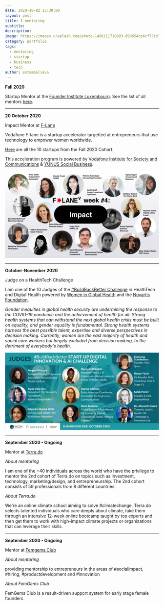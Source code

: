 ```yaml
---
date: 2020-10-02 15:30:00
layout: post
title: I mentoring
subtitle:
description: 
image: https://images.unsplash.com/photo-1490111718993-d98654ce6cf7?ixlib=rb-1.2.1&ixid=eyJhcHBfaWQiOjEyMDd9&auto=format&fit=crop&w=1350&q=80
category: portfolio
tags:
  - mentoring
  - startup
  - business
  - tech
author: estambolieva
---
```



**Fall 2020**

Startup Mentor at the [Founder Institute Luxembourg](https://fi.co/). See the list of all mentors [here](https://fi.co/mentors).


---


**20 October 2020** 

Impact Mentor at [F-Lane](https://www.f-lane.com/)


Vodafone F-lane is a startup accelerator targetted at entrepreneurs that use technology to empower women worldwide.

[Here](https://www.f-lane.com/f-lane-2020/startups/) are all the 10 startups from the Fall 2020 Cohort.

This acceleration program is powered by [Vodafone Institute for Society and Communications](https://www.vodafone-institut.de/de/) & [YUNUS Social Business](https://www.yunussb.com/). 

![F-Lane Impact Mentor](https://raw.githubusercontent.com/estambolieva/estambolieva.github.io/master/assets/img/uploads/F_Lane_mentor.jpeg)

---


**October-November 2020**

Judge on a HealthTech Challenge

I am one of the 10 Judges of the [#BuildBackBetter Challenge](https://www.womeningh.org/buildbackbetter-challenge) in HeathTech and Digital Health powered by [Women in Global Health](https://www.womeningh.org) and the [Novartis Foundation](https://www.novartisfoundation.org/).

*Gender inequities in global health security are undermining the response to the COVID-19 pandemic and the achievement of health for all. Strong health systems that can withstand the next global health crisis must be built on equality, and gender equality is fundamental. Strong health systems harness the best possible talent, expertise and diverse perspectives in decision making. Currently, women are the vast majority of health and social care workers but largely excluded from decision making, to the detriment of everybody's health.*

![Women in Digital Health and AI Judge](https://raw.githubusercontent.com/estambolieva/estambolieva.github.io/master/assets/img/uploads/Women_Digital_Heatlh_Judge.jpeg)

---

**September 2020 - Ongoing**

Mentor at [Terra.do](https://www.terra.do/)

*About mentoring*

I am one of the +40 individuals across the world who have the privilege to mentor the 2nd cohort of Terra.do on topics such as investment, technology, marketing/design, and entrepreneurship.
The 2nd cohort consists of 59 professionals from 8 different countries.


*About Terra.do*

We're an online climate school aiming to solve #climatechange.
Terra.do selects talented individuals who care deeply about climate, take them through an intensive 12-week online bootcamp taught by top experts and then get them to work with high-impact climate projects or organizations that can leverage their skills.

-----

**September 2020 - Ongoing**

Mentor at [Femgems Club](https://www.femgems.club/)


*About mentoring*

providing mentorship to entrepreneurs in the areas of #socialimpact, #hiring, #productdevelopment and #innovation 


*About FemGems Club*

FemGems Club is a result-driven support system for early stage female founders

